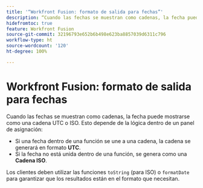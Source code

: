 ```yaml
---
title: '“Workfront Fusion: formato de salida para fechas”'
description: “Cuando las fechas se muestran como cadenas, la fecha puede mostrarse como una cadena UTC o ISO. Esto depende de la lógica dentro de un panel de asignación”.
hidefromtoc: true
feature: Workfront Fusion
source-git-commit: 32196793e652b6b498e623ba8857039d6311c796
workflow-type: ht
source-wordcount: '120'
ht-degree: 100%

---
```



# Workfront Fusion: formato de salida para fechas

Cuando las fechas se muestran como cadenas, la fecha puede mostrarse como una cadena UTC o ISO. Esto depende de la lógica dentro de un panel de asignación:

* Si una fecha dentro de una función se une a una cadena, la cadena se generará en formato **UTC**.
* Si la fecha no está unida dentro de una función, se genera como una **Cadena ISO**.

Los clientes deben utilizar las funciones `toString` (para ISO) o `formatDate` para garantizar que los resultados están en el formato que necesitan.
